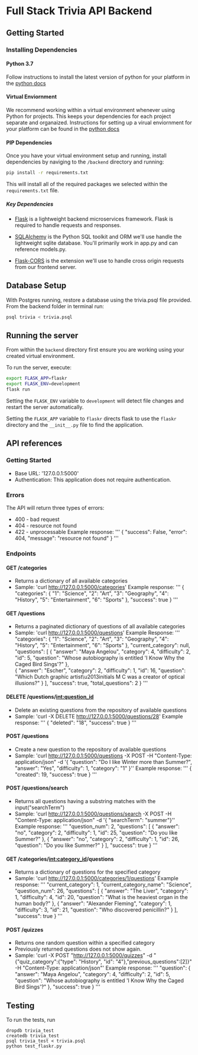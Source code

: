 # Full Stack Trivia API Backend

## Getting Started

### Installing Dependencies

#### Python 3.7

Follow instructions to install the latest version of python for your platform in the [python docs](https://docs.python.org/3/using/unix.html#getting-and-installing-the-latest-version-of-python)

#### Virtual Enviornment

We recommend working within a virtual environment whenever using Python for projects. This keeps your dependencies for each project separate and organaized. Instructions for setting up a virual enviornment for your platform can be found in the [python docs](https://packaging.python.org/guides/installing-using-pip-and-virtual-environments/)

#### PIP Dependencies

Once you have your virtual environment setup and running, install dependencies by naviging to the `/backend` directory and running:

```bash
pip install -r requirements.txt
```

This will install all of the required packages we selected within the `requirements.txt` file.

##### Key Dependencies

- [Flask](http://flask.pocoo.org/)  is a lightweight backend microservices framework. Flask is required to handle requests and responses.

- [SQLAlchemy](https://www.sqlalchemy.org/) is the Python SQL toolkit and ORM we'll use handle the lightweight sqlite database. You'll primarily work in app.py and can reference models.py. 

- [Flask-CORS](https://flask-cors.readthedocs.io/en/latest/#) is the extension we'll use to handle cross origin requests from our frontend server. 

## Database Setup
With Postgres running, restore a database using the trivia.psql file provided. From the backend folder in terminal run:
```bash
psql trivia < trivia.psql
```

## Running the server

From within the `backend` directory first ensure you are working using your created virtual environment.

To run the server, execute:

```bash
export FLASK_APP=flaskr
export FLASK_ENV=development
flask run
```

Setting the `FLASK_ENV` variable to `development` will detect file changes and restart the server automatically.

Setting the `FLASK_APP` variable to `flaskr` directs flask to use the `flaskr` directory and the `__init__.py` file to find the application. 

## API references

### Getting Started
- Base URL: '127.0.0.1:5000'
- Authentication: This application does not require authentication.

### Errors
The API will return three types of errors:
- 400 - bad request
- 404 - resource not found
- 422 - unprocessable
Example response:
'''
{
    "success": False,
    "error": 404,
    "message": "resource not found"
}
'''

### Endpoints

#### GET /categories
- Returns a dictionary of all available categories
- Sample: 'curl http://127.0.0.1:5000/categories'
Example response:
'''
  {
      "categories": {
          "1": "Science", 
          "2": "Art", 
          "3": "Geography", 
          "4": "History", 
          "5": "Entertainment", 
          "6": "Sports"
      }, 
      "success": true
  }
'''

#### GET /questions
- Returns a paginated dictionary of questions of all available categories
- Sample: 'curl http://127.0.0.1:5000/questions'
Example Response:
'''
 "categories": {
   "1": "Science", 
   "2": "Art", 
   "3": "Geography", 
   "4": "History", 
   "5": "Entertainment", 
   "6": "Sports"
 }, 
 "current_category": null, 
 "questions": [
   {
     "answer": "Maya Angelou", 
     "category": 4, 
     "difficulty": 2, 
     "id": 5, 
     "question": "Whose autobiography is entitled 'I Know Why the Caged Bird Sings'?"
   },  
   {
     "answer": "Escher", 
     "category": 2, 
     "difficulty": 1, 
     "id": 16, 
     "question": "Which Dutch graphic artist\u2013initials M C was a creator of optical illusions?"
   }
 ], 
 "success": true, 
 "total_questions": 2
}
'''

#### DELETE /questions/<int:question_id>
- Delete an existing questions from the repository of available questions
- Sample: 'curl -X DELETE http://127.0.0.1:5000/questions/28'
Example response:
'''
{
  "deleted": "18", 
  "success": true
}
'''


#### POST /questions
- Create a new question to the repository of available questions
- Sample: 'curl http://127.0.0.1:5000/questions -X POST -H "Content-Type: application/json" -d '{ "question": "Do I like Winter more than Summer?", "answer": "Yes", "difficulty": 1, "category": "1" }''
Example response:
'''
{
  "created": 19, 
  "success": true
}
'''

#### POST /questions/search
- Returns all questions having a substring matches with the input("searchTerm")
- Sample: 'curl http://127.0.0.1:5000/questions/search -X POST -H "Content-Type: application/json" -d '{ "searchTerm": "summer"}''
Example response:
'''
"question_num": 2,
  "questions": [
    {
      "answer": "no",
      "category": 2,
      "difficulty": 1,
      "id": 25,
      "question": "Do you like Summer?"
    },
    {
      "answer": "no",
      "category": 2,
      "difficulty": 1,
      "id": 26,
      "question": "Do you like Summer?"
    }
  ],
  "success": true
}
'''

#### GET /categories/<int:category_id>/questions
- Returns a dictionary of questions for the specified category
- Sample: 'curl http://127.0.0.1:5000/categories/1/questions'
Example response:
'''
  "current_category": 1,
  "current_category_name": "Science",
  "question_num": 26,
  "questions": [
    {
      "answer": "The Liver",
      "category": 1,
      "difficulty": 4,
      "id": 20,
      "question": "What is the heaviest organ in the human body?"
    },
    {
      "answer": "Alexander Fleming",
      "category": 1,
      "difficulty": 3,
      "id": 21,
      "question": "Who discovered penicillin?"
    }
  ],
  "success": true
}
'''

#### POST /quizzes
- Returns one random question within a specified category
- Previously returned questions does not show again.
- Sample: 'curl -X POST "http://127.0.0.1:5000/quizzes" -d "{\"quiz_category\":{\"type\": \"History\", \"id\": \"4\"},\"previous_questions\":[2]}" -H "Content-Type: application/json"'
Example response:
'''
"question": {
    "answer": "Maya Angelou",
    "category": 4,
    "difficulty": 2,
    "id": 5,
    "question": "Whose autobiography is entitled 'I Know Why the Caged Bird Sings'?"
  },
  "success": true
}
'''

## Testing
To run the tests, run
```
dropdb trivia_test
createdb trivia_test
psql trivia_test < trivia.psql
python test_flaskr.py
```